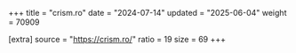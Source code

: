 +++
title = "crism.ro"
date = "2024-07-14"
updated = "2025-06-04"
weight = 70909

[extra]
source = "https://crism.ro/"
ratio = 19
size = 69
+++
